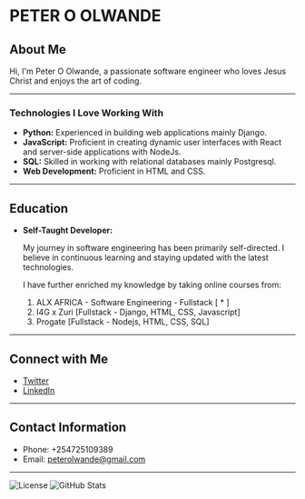 # PETER O OLWANDE

## About Me

Hi, I'm Peter O Olwande, a passionate software engineer who loves Jesus Christ and enjoys the art of coding.

---

### Technologies I Love Working With

- **Python:** Experienced in building web applications mainly Django.
- **JavaScript:** Proficient in creating dynamic user interfaces with React and server-side applications with NodeJs.
- **SQL:** Skilled in working with relational databases mainly Postgresql.
- **Web Development:** Proficient in HTML and CSS.

---


## Education

- **Self-Taught Developer:**
  
  My journey in software engineering has been primarily self-directed. I believe in continuous learning and staying updated with the latest technologies.

  I have further enriched my knowledge by taking online courses from:
  1. ALX AFRICA - Software Engineering - Fullstack [ * ]
  2. I4G x Zuri [Fullstack - Django, HTML, CSS, Javascript]
  3. Progate [Fullstack - Nodejs, HTML, CSS, SQL]

---

## Connect with Me

- [Twitter](https://www.twitter.com/ptar2020)
- [LinkedIn](your-linkedin-profile)

---

## Contact Information

- Phone: +254725109389
- Email: <peterolwande@gmail.com>

---

![License](https://img.shields.io/badge/license-MIT-blue.svg)
![GitHub Stats](https://img.shields.io/github/followers/Ptar2020?label=Follow&style=social)
